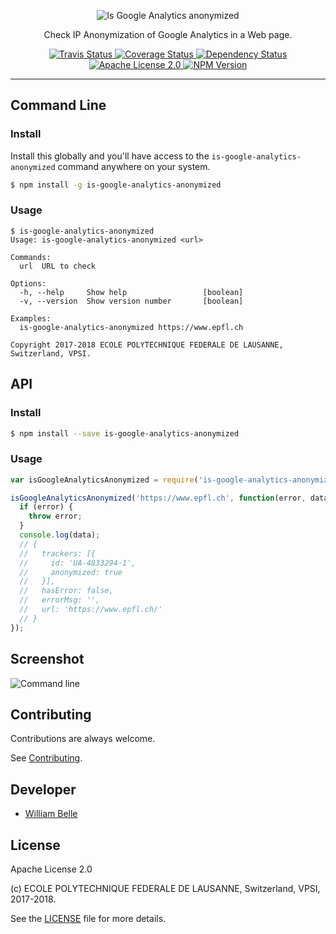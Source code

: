 <p align="center">
  <img alt="Is Google Analytics anonymized" src="https://raw.githubusercontent.com/epfl-devrun/is-google-analytics-anonymized/master/docs/readme/readme-logo.png">
</p>

<p align="center">
  Check IP Anonymization of Google Analytics in a Web page.
</p>

<p align="center">
  <a href="https://travis-ci.org/epfl-devrun/is-google-analytics-anonymized">
    <img alt="Travis Status" src="https://travis-ci.org/epfl-devrun/is-google-analytics-anonymized.svg?branch=master">
  </a>
  <a href="https://coveralls.io/github/epfl-devrun/is-google-analytics-anonymized?branch=master">
    <img alt="Coverage Status" src="https://coveralls.io/repos/github/epfl-devrun/is-google-analytics-anonymized/badge.svg?branch=master"/>
  </a>
  <a href="https://david-dm.org/epfl-devrun/is-google-analytics-anonymized">
    <img alt="Dependency Status" src="https://david-dm.org/epfl-devrun/is-google-analytics-anonymized/status.svg"/>
  </a>
  <a href="https://raw.githubusercontent.com/epfl-devrun/is-google-analytics-anonymized/master/LICENSE">
    <img alt="Apache License 2.0" src="https://img.shields.io/badge/license-Apache%202.0-blue.svg">
  </a>
  <a href='https://www.npmjs.com/package/is-google-analytics-anonymized'>
    <img alt="NPM Version" src="https://img.shields.io/npm/v/is-google-analytics-anonymized.svg" />
  </a>
</p>

---

Command Line
------------

### Install

Install this globally and you'll have access to the
`is-google-analytics-anonymized` command anywhere on your system.

```bash
$ npm install -g is-google-analytics-anonymized
```

### Usage

```console
$ is-google-analytics-anonymized
Usage: is-google-analytics-anonymized <url>

Commands:
  url  URL to check

Options:
  -h, --help     Show help                 [boolean]
  -v, --version  Show version number       [boolean]
  
Examples:
  is-google-analytics-anonymized https://www.epfl.ch

Copyright 2017-2018 ECOLE POLYTECHNIQUE FEDERALE DE LAUSANNE, Switzerland, VPSI.
```

API
---

### Install

```bash
$ npm install --save is-google-analytics-anonymized
```

### Usage

```javascript
var isGoogleAnalyticsAnonymized = require('is-google-analytics-anonymized');

isGoogleAnalyticsAnonymized('https://www.epfl.ch', function(error, data) {
  if (error) {
    throw error;
  }
  console.log(data);
  // {
  //   trackers: [{
  //     id: 'UA-4833294-1',
  //     anonymized: true
  //   }],
  //   hasError: false,
  //   errorMsg: '',
  //   url: 'https://www.epfl.ch/'
  // }
});
```

Screenshot
----------

![Command line](https://raw.githubusercontent.com/epfl-devrun/is-google-analytics-anonymized/master/docs/readme/screenshot.png)

Contributing
------------

Contributions are always welcome.

See [Contributing](CONTRIBUTING.md).

Developer
---------

  * [William Belle](https://github.com/williambelle)

License
-------

Apache License 2.0

(c) ECOLE POLYTECHNIQUE FEDERALE DE LAUSANNE, Switzerland, VPSI, 2017-2018.

See the [LICENSE](LICENSE) file for more details.
